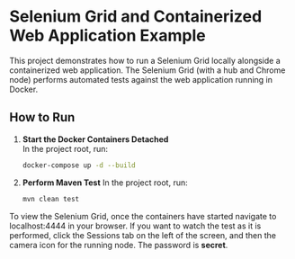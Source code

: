 # Selenium Grid and Containerized Web Application Example

This project demonstrates how to run a Selenium Grid locally alongside a containerized web application. The Selenium Grid (with a hub and Chrome node) performs automated tests against the web application running in Docker.

## How to Run

1. **Start the Docker Containers Detached**  
   In the project root, run:
   ```bash
   docker-compose up -d --build
2. **Perform Maven Test**
   In the project root, run:
   ```bash
   mvn clean test

To view the Selenium Grid, once the containers have started navigate to localhost:4444 in your browser. If you want to watch the test as it is performed, click the Sessions tab on the left of the screen, and then the camera icon for the running node. The password is **secret**.
